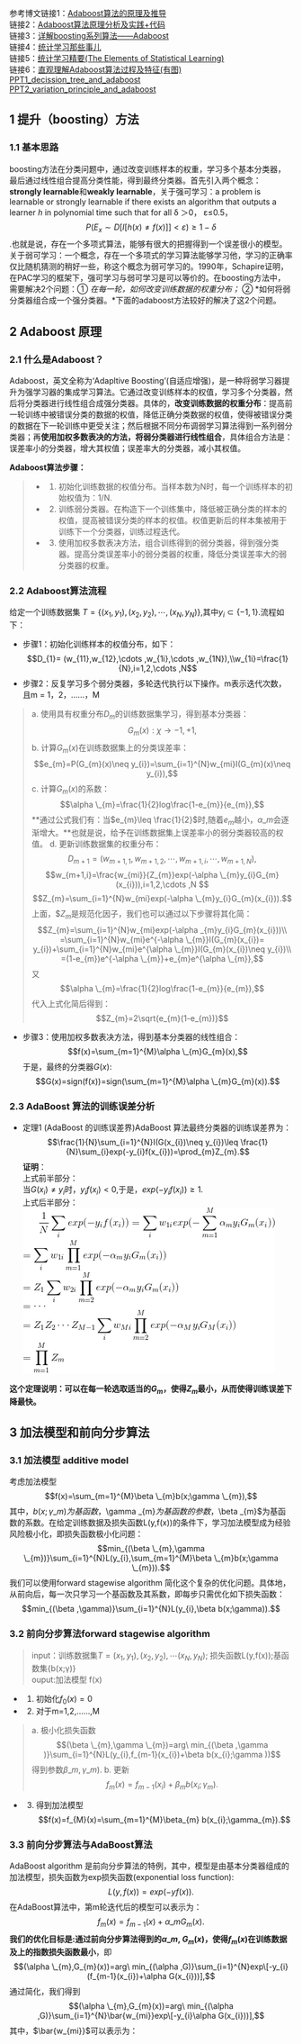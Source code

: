 参考博文链接1：[Adaboost算法的原理及推导](https://blog.csdn.net/v_july_v/article/details/40718799)<br>
链接2：[Adaboost算法原理分析及实践+代码](https://blog.csdn.net/guyuealian/article/details/70995333)<br>
链接3：[详解boosting系列算法——Adaboost](https://blog.csdn.net/weixin_38629654/article/details/80516045)<br>
链接4：[统计学习那些事儿](https://cosx.org/2011/12/stories-about-statistical-learning)<br>
链接5：[统计学习精要(The Elements of Statistical Learning)](http://www.loyhome.com/%E2%89%AA%E7%BB%9F%E8%AE%A1%E5%AD%A6%E4%B9%A0%E7%B2%BE%E8%A6%81the-elements-of-statistical-learning%E2%89%AB%E8%AF%BE%E5%A0%82%E7%AC%94%E8%AE%B0%EF%BC%88%E5%8D%81%E5%9B%9B%EF%BC%89/)<br>
链接6：[直观理解Adaboost算法过程及特征(有图)](https://blog.csdn.net/m0_37407756/article/details/67637400)<br>
[PPT1_decission_tree_and_adaboost]()<br>
[PPT2_variation_principle_and_adaboost]()
## 1 提升（boosting）方法
### 1.1 基本思路
   boosting方法在分类问题中，通过改变训练样本的权重，学习多个基本分类器，最后通过线性组合提高分类性能，得到最终分类器。首先引入两个概念：**strongly learnable**和**weakly learnable**，关于强可学习：a problem is learnable or strongly learnable if there exists an algorithm that outputs a learner *h* in polynomial time such that for all δ ＞0， ε≤0.5，$$P(E_{x}\sim D[I[h(x)\neq f(x)]]< \varepsilon  )\geqslant 1-\delta $$.也就是说，存在一个多项式算法，能够有很大的把握得到一个误差很小的模型。关于弱可学习：一个概念，存在一个多项式的学习算法能够学习他，学习的正确率仅比随机猜测的稍好一些，称这个概念为弱可学习的。1990年，Schapire证明，在PAC学习的框架下，强可学习与弱可学习是可以等价的。在boosting方法中，需要解决2个问题：① *在每一轮，如何改变训练数据的权重分布；* ② *如何将弱分类器组合成一个强分类器。*下面的adaboost方法较好的解决了这2个问题。
## 2 Adaboost 原理
### 2.1 什么是Adaboost？
Adaboost，英文全称为‘Adapltive Boosting’(自适应增强)，是一种将弱学习器提升为强学习器的集成学习算法。它通过改变训练样本的权值，学习多个分类器，然后将分类器进行线性组合成强分类器。具体的，**改变训练数据的权重分布**：提高前一轮训练中被错误分类的数据的权值，降低正确分类数据的权值，使得被错误分类的数据在下一轮训练中更受关注；然后根据不同分布调弱学习算法得到一系列弱分类器；再**使用加权多数表决的方法，将弱分类器进行线性组合**，具体组合方法是：误差率小的分类器，增大其权值；误差率大的分类器，减小其权值。

**Adaboost算法步骤：**
>+ 1. 初始化训练数据的权值分布。当样本数为N时，每一个训练样本的初始权值为：1/N.
>+ 2. 训练弱分类器。在构造下一个训练集中，降低被正确分类的样本的权值，提高被错误分类的样本的权值。权值更新后的样本集被用于训练下一个分类器，训练过程迭代。
>+ 3. 使用加权多数表决方法，组合训练得到的弱分类器，得到强分类器。提高分类误差率小的弱分类器的权重，降低分类误差率大的弱分类器的权重。

### 2.2 Adaboost算法流程
给定一个训练数据集 $T=\{{(x_{1},y_{1}),(x_{2},y_{2}),\cdots ,(x_{N},y_{N})\}}$,其中$y_{i}\subset \{{-1,1\}}$.流程如下：
+ 步骤1：初始化训练样本的权值分布，如下：
$$D_{1}= (w_{11},w_{12},\cdots ,w_{1i},\cdots ,w_{1N}),\\w_{1i}=\frac{1}{N},i=1,2,\cdots ,N$$
+ 步骤2：反复学习多个弱分类器，多轮迭代执行以下操作。m表示迭代次数，且m = 1，2，……，M
> a. 使用具有权重分布$D_{m}$的训练数据集学习，得到基本分类器：
$$G_{m}(x):\chi \rightarrow {-1,+1},$$
b. 计算$G_{m}(x)$在训练数据集上的分类误差率：
$$e_{m}=P(G_{m}(x)\neq y_{i})=\sum_{i=1}^{N}w_{mi}I(G_{m}(x)\neq y_{i}),$$
c. 计算$G_{m}(x)$的系数：
$$\alpha \_{m}=\frac{1}{2}log\frac{1-e_{m}}{e_{m}},$$
**通过公式我们有：当$e_{m}\leq \frac{1}{2}$时,随着$e_{m}$越小，$\alpha \_{m}$会逐渐增大。**也就是说，给予在训练数据集上误差率小的弱分类器较高的权值。
d. 更新训练数据集的权重分布：
$$D_{m+1}= (w_{m+1,1},w_{m+1,2},\cdots ,w_{m+1,i},\cdots ,w_{m+1,N}),$$
$$w_{m+1,i}=\frac{w_{mi}}{Z_{m}}exp(-\alpha \_{m}y_{i}G_{m}(x_{i})),i=1,2,\cdots ,N $$
$$Z_{m}=\sum_{i=1}^{N}w_{mi}exp(-\alpha \_{m}y_{i}G_{m}(x_{i})).$$
上面，$$Z_{m}$是规范化因子，我们也可以通过以下步骤将其化简：
$$Z_{m}=\sum_{i=1}^{N}w_{mi}exp(-\alpha _{m}y_{i}G_{m}(x_{i}))\\
=\sum_{i=1}^{N}w_{mi}e^{-\alpha \_{m}}I(G_{m}(x_{i})= y_{i})+\sum_{i=1}^{N}w_{mi}e^{\alpha \_{m}}I(G_{m}(x_{i})\neq y_{i})\\
=(1-e_{m})e^{-\alpha \_{m}}+e_{m}e^{\alpha \_{m}},$$
又$$\alpha \_{m}=\frac{1}{2}log\frac{1-e_{m}}{e_{m}},$$代入上式化简后得到：
$$Z_{m}=2\sqrt{e_{m}(1-e_{m})}$$

+ 步骤3：使用加权多数表决方法，得到基本分类器的线性组合：
$$f(x)=\sum_{m=1}^{M}\alpha \_{m}G_{m}(x),$$
于是，最终的分类器$G(x)$:
$$G(x)=sign(f(x))=sign(\sum_{m=1}^{M}\alpha \_{m}G_{m}(x)).$$

### 2.3 AdaBoost 算法的训练误差分析
+ 定理1 (AdaBoost 的训练误差界)AdaBoost 算法最终分类器的训练误差界为：
$$\frac{1}{N}\sum_{i=1}^{N}I(G(x_{i})\neq y_{i})\leq \frac{1}{N}\sum_{i}exp(-y_{i}f(x_{i}))=\prod_{m}Z_{m}.$$
**证明**：<br>
上式前半部分：<br>
当$G(x_{i})\neq y_{i}$时，$y_{i}f(x_{i})<0$,于是，$exp(-y_{i}f(x_{i}))\geq 1$.<br>
上式后半部分：<br>
![to_get_error_boundary_of_AdaBoost_algorithm](https://github.com/Vita112/machine_learning/blob/master/img/to_get_error_boundary_of_AdaBoost_algorithm.gif)

**这个定理说明：可以在每一轮选取适当的$G_m$，使得$Z_m$最小，从而使得训练误差下降最快。**

## 3 加法模型和前向分步算法
### 3.1 加法模型 additive model
考虑加法模型
$$f(x)=\sum_{m=1}^{M}\beta \_{m}b(x;\gamma \_{m}),$$其中，$b(x;\gamma \_{m})为基函数，$\gamma \_{m}$为基函数的参数，$\beta \_{m}$为基函数的系数。在给定训练数据及损失函数L(y,f(x))的条件下，学习加法模型成为经验风险极小化，即损失函数极小化问题：
$$min_{(\beta \_{m},\gamma \_{m})}\sum_{i=1}^{N}L(y_{i},\sum_{m=1}^{M}\beta \_{m}b(x;\gamma \_{m})).$$
我们可以使用forward stagewise algorithm 简化这个复杂的优化问题。具体地，从前向后，每一次只学习一个基函数及其系数，即每步只需优化如下损失函数：
$$min_{(\beta ,\gamma)}\sum_{i=1}^{N}L(y_{i},\beta b(x;\gamma)).$$
### 3.2 前向分步算法forward stagewise algorithm
> input：训练数据集$T={(x_{1},y_{1}),(x_{2},y_{2}),\cdots (x_{N},y_{N})};$ 损失函数L(y,f(x));基函数集{b(x;γ)}<br>
> ouput:加法模型 f(x)

+ 1. 初始化$f_{0}(x)=0$
+ 2. 对于m=1,2,……,M
> a. 极小化损失函数
$$(\beta \_{m},\gamma \_{m})=arg\ min_{(\beta ,\gamma )}\sum_{i=1}^{N}L(y_{i},f_{m-1}(x_{i})+\beta b(x_{i};\gamma ))$$
得到参数$\beta \_{m},\gamma \_{m}).$
> b. 更新
$$f_{m}(x)=f_{m-1}(x_{i})+\beta_{m} b(x_{i};\gamma_{m}).$$

+ 3. 得到加法模型
$$f(x)=f_{M}(x)=\sum_{m=1}^{M}\beta_{m} b(x_{i};\gamma_{m}).$$

### 3.3 前向分步算法与AdaBoost算法
AdaBoost algorithm 是前向分步算法的特例，其中，模型是由基本分类器组成的加法模型，损失函数为exp损失函数(exponential loss function):
$$L(y,f(x))=exp(-yf(x)).$$在AdaBoost算法中，第m轮迭代后的模型可以表示为：
$$f_{m}(x)=f_{m-1}(x)+\alpha \_{m}G_{m}(x).$$
**我们的优化目标是:通过前向分步算法得到的$\alpha \_{m}$, $G_{m}(x)$，使得$f_{m}(x)$在训练数据及上的指数损失函数最小**，即
$$(\alpha \_{m},G_{m}(x))=arg\ min_{(\alpha ,G)}\sum_{i=1}^{N}exp\[-y_{i}(f_{m-1}(x_{i})+\alpha G(x_{i}))],$$
通过简化，我们得到
$$(\alpha \_{m},G_{m}(x))=arg\ min_{(\alpha ,G)}\sum_{i=1}^{N}\bar{w_{mi}}exp\[-y_{i}\alpha G(x_{i}))],$$
其中，$\bar{w_{mi}}$可以表示为：![]()


